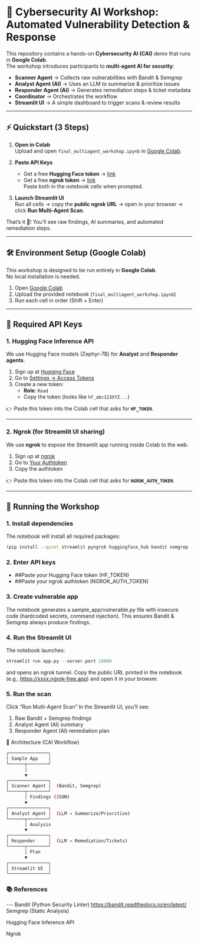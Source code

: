 # 🔐 Cybersecurity AI Workshop: Automated Vulnerability Detection & Response

This repository contains a hands-on **Cybersecurity AI (CAI)** demo that runs in **Google Colab**.  
The workshop introduces participants to **multi-agent AI for security**:

- **Scanner Agent** → Collects raw vulnerabilities with Bandit & Semgrep  
- **Analyst Agent (AI)** → Uses an LLM to summarize & prioritize issues  
- **Responder Agent (AI)** → Generates remediation steps & ticket metadata  
- **Coordinator** → Orchestrates the workflow  
- **Streamlit UI** → A simple dashboard to trigger scans & review results  

---

## ⚡ Quickstart (3 Steps)

1. **Open in Colab**  
   Upload and open `final_multiagent_workshop.ipynb` in [Google Colab](https://colab.research.google.com/).  

2. **Paste API Keys**  
   - Get a free **Hugging Face token** → [link](https://huggingface.co/settings/tokens)  
   - Get a free **ngrok token** → [link](https://dashboard.ngrok.com/get-started/your-authtoken)  
   Paste both in the notebook cells when prompted.  

3. **Launch Streamlit UI**  
   Run all cells → copy the **public ngrok URL** → open in your browser → click **Run Multi-Agent Scan**.  

That’s it 🎉! You’ll see raw findings, AI summaries, and automated remediation steps.  

---

## 🛠️ Environment Setup (Google Colab)

This workshop is designed to be run entirely in **Google Colab**.  
No local installation is needed.

1. Open [Google Colab](https://colab.research.google.com/)  
2. Upload the provided notebook (`final_multiagent_workshop.ipynb`)  
3. Run each cell in order (Shift + Enter)  

---

## 🔑 Required API Keys

### 1. Hugging Face Inference API
We use Hugging Face models (Zephyr-7B) for **Analyst** and **Responder agents**.

1. Sign up at [Hugging Face](https://huggingface.co/join)  
2. Go to [Settings → Access Tokens](https://huggingface.co/settings/tokens)  
3. Create a new token:  
   - **Role**: `Read`  
   - Copy the token (looks like `hf_abc123XYZ...`)  

👉 Paste this token into the Colab cell that asks for **`HF_TOKEN`**.

---

### 2. Ngrok (for Streamlit UI sharing)
We use **ngrok** to expose the Streamlit app running inside Colab to the web.

1. Sign up at [ngrok](https://dashboard.ngrok.com/signup)  
2. Go to [Your Authtoken](https://dashboard.ngrok.com/get-started/your-authtoken)  
3. Copy the authtoken  

👉 Paste this token into the Colab cell that asks for **`NGROK_AUTH_TOKEN`**.

---

## 🚀 Running the Workshop

### 1. Install dependencies
The notebook will install all required packages:
```bash
!pip install --quiet streamlit pyngrok huggingface_hub bandit semgrep
```
### 2. Enter API keys

   - ##Paste your Hugging Face token (HF_TOKEN)
   - ##Paste your ngrok authtoken (NGROK_AUTH_TOKEN)

### 3. Create vulnerable app
   The notebook generates a sample_app/vulnerable.py file with insecure code (hardcoded secrets, command injection).
   This ensures Bandit & Semgrep always produce findings.

### 4. Run the Streamlit UI
   The notebook launches:
   ```python
   streamlit run app.py --server.port 10000
   ```
   and opens an ngrok tunnel. Copy the public URL printed in the notebook (e.g., https://xxxx.ngrok-free.app) and open it in your browser.

### 5. Run the scan
   Click “Run Multi-Agent Scan” In the Streamlit UI, 
   you’ll see:
   1. Raw Bandit + Semgrep findings
   2. Analyst Agent (AI) summary
   3. Responder Agent (AI) remediation plan
   
🧩 Architecture (CAI Workflow)
```bash
┌───────────────┐
│ Sample App    │
└──────┬────────┘
       │
       ▼
┌───────────────┐
│ Scanner Agent │  (Bandit, Semgrep)
└──────┬────────┘
       │ Findings (JSON)
       ▼
┌───────────────┐
│ Analyst Agent │  (LLM → Summarize/Prioritize)
└──────┬────────┘
       │ Analysis
       ▼
┌───────────────┐
│ Responder     │  (LLM → Remediation/Tickets)
└──────┬────────┘
       │ Plan
       ▼
┌───────────────┐
│ Streamlit UI  │
└───────────────┘
```
### 📚 References

--- Bandit (Python Security Linter) https://bandit.readthedocs.io/en/latest/
Semgrep (Static Analysis)

Hugging Face Inference API

Ngrok
